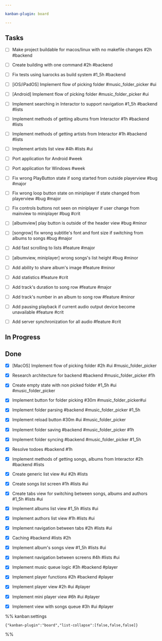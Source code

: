 ```yaml
---

kanban-plugin: board

---
```


## Tasks

- [ ] Make project buildable for macos/linux with no makefile changes #2h #backend
- [ ] Create building with one command #2h #backend
- [ ] Fix tests using luarocks as build system #1_5h #backend
- [ ] [iOS/iPadOS] Implement flow of picking folder #music_folder_picker  #ui
- [ ] [Android] Implement flow of picking folder #music_folder_picker  #ui
- [ ] Implement searching in Interactor to support navigation #1_5h #backend #lists
- [ ] Implement methods of getting albums from Interactor #1h #backend #lists
- [ ] Implement methods of getting artists from Interactor #1h #backend #lists
- [ ] Implement artists list view #4h #lists #ui
- [ ] Port application for Android #week
- [ ] Port application for Windows #week
- [ ] Fix wrong PlayButton state if song started from outside playerview #bug #major
- [ ] Fix wrong loop button state on miniplayer if state changed from playerview #bug #major
- [ ] Fix controls buttons not seen on miniplayer if user change from mainview to miniplayer #bug #crit
- [ ] [albumview] play button is outside of the header view #bug #minor
- [ ] [songrow] fix wrong subtitle's font and font size if switching from albums to songs #bug #major
- [ ] Add fast scrolling to lists #feature #major
- [ ] [albumview, miniplayer] wrong songs's list height #bug #minor
- [ ] Add ability to share album's image #feature #minor
- [ ] Add statistics #feature #crit
- [ ] Add track's duration to song row #feature #major
- [ ] Add track's number in an album to song row #feature #minor
- [ ] Add pausing playback if current audio output device become unavailable #feature #crit
- [ ] Add server synchronization for all audio #feature #crit


## In Progress



## Done

- [x] [MacOS] Implement flow of picking folder #2h #ui #music_folder_picker
- [x] Research architecture for backend #backend #music_folder_picker #1h
- [x] Create empty state with non picked folder #1_5h #ui #music_folder_picker
- [x] Implement button for folder picking #30m #music_folder_picker#ui
- [x] Implement folder parsing #backend #music_folder_picker #1_5h
- [x] Implement reload button #30m #ui #music_folder_picker
- [x] Implement folder saving #backend #music_folder_picker #1h
- [x] Implement folder syncing #backend #music_folder_picker #1_5h
- [x] Resolve todoes #backend #1h
- [x] Implement methods of getting songs, albums from Interactor #2h  #backend #lists
- [x] Create generic list view #ui #2h #lists
- [x] Create songs list screen #1h #lists #ui
- [x] Create tabs view for switching between songs, albums and authors #1_5h #lists #ui
- [x] Implement albums list view #1_5h #lists #ui
- [x] Implement authors list view #1h #lists #ui
- [x] Implement navigation between tabs #2h #lists #ui
- [x] Caching #backend #lists #2h
- [x] Implement album's songs view #1_5h #lists #ui
- [x] Implement navigation between screens #4h #lists #ui
- [x] Implement music queue logic #3h #backend #player
- [x] Implement player functions #2h #backend #player
- [x] Implement player view #2h #ui #player
- [x] Implement mini player view #6h #ui #player
- [x] Implement view with songs queue #3h #ui #player




%% kanban:settings
```
{"kanban-plugin":"board","list-collapse":[false,false,false]}
```
%%